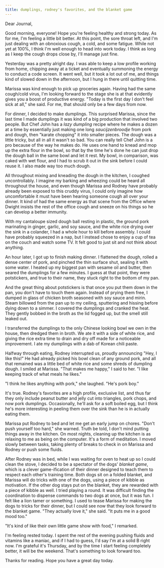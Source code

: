 ```yaml
---
title: dumplings, rodney's favorites, and the blanket game
---
```


Dear Journal,

Good morning, everyone! Hope you're feeling healthy and strong today. As
for me, I'm feeling a little bit better. At this point, the sore throat
left, and I'm just dealing with an obnoxious cough, a cold, and some
fatigue. While not yet at 100%, I think I'm well enough to head into
work today. I think as long as I keep the cough drops close by, I'll
manage just fine.

Yesterday was a pretty alright day. I was able to keep a low profile
working from home, chipping away at a ticket and eventually summoning
the energy to conduct a code screen. It went well, but it took a lot out
of me, and things kind of slowed down in the afternoon, but I hung in
there until quitting time.

Marissa was kind enough to pick up groceries again. Having had the same
cough/cold virus, I'm looking forward to the stage she is at that
evidently gives you a boost of productive energy. "Today is the first
day I don't feel sick at all," she said. For me, that should only be a
few days from now.

For dinner, I decided to make dumplings. This surprised Marissa, since
the last time I made dumplings it was kind of a big production that
involved two people. But Chef John has a *lazy dumpling* recipe where he
makes a dozen at a time by essentially just making one long
*saucijzenbroodje* from pork and dough, then "karate chopping" it into
smaller pieces. The dough was a little tricky, but all in all it wasn't
so bad. You can really tell Chef John is a pro because of the way he
makes do. He uses one hand to knead and mop up the extra flour in the
bowl, so that by the time he's done he can just drop the dough ball in
the same bowl and let it rest. My bowl, in comparison, was caked with
wet flour, and I had to scrub it out in the sink before I could reuse
it. I also made way too much dough.

All throughout mixing and kneading the dough in the kitchen, I coughed
uncontrollably. I imagine my barking and wheezing could be heard all
throughout the house, and even though Marissa and Rodney have probably
already been exposed to this cruddy virus, I could only imagine how
uncomfortable it must have been hearing someone cough all over your
dinner. It kind of had the same energy as that scene from the Office
where Dwight insists the rest of the office cough and sneeze on his
things so he can develop a better immunity.

With my cantaloupe sized dough ball resting in plastic, the ground pork
marinating in ginger, garlic, and soy sauce, and the white rice drying
over the sink in a colander, I had a whole hour to kill before assembly.
I could have probably squeezed in a nap, but I instead chose to enjoy a
cup of tea on the couch and watch some TV. It felt good to just sit and
not think about anything.

An hour later, I got up to finish making dinner. I flattened the dough,
rolled a dense center of pork, and pinched the thin surface shut,
sealing it with some water. I heated up my biggest pan with sesame oil
and butter, then seared the dumplings for a few minutes. I guess at that
point, they were potstickers, and true to their name, they stuck right
to the bottom of my pan.

And the great thing about potstickers is that once you put them down in
the pan, you don't have to touch them again. Instead of prying them
free, I dumped in glass of chicken broth seasoned with soy sauce and
mirin. Steam billowed from the pan up to my ceiling, sputtering and
hissing before dying down to a simmer. I covered the dumplings and
cranked the heat. They gently bobbed in the broth as the lid fogged up,
but the smell still leaked out.

I transferred the dumplings to the only Chinese looking bowl we own in
the house, then dredged them in broth. We ate it with a side of white
rice, and giving the rice extra time to drain and dry off made for a
noticeable improvement. I ate my dumplings with a dab of Korean chili
paste.

Halfway through eating, Rodney interrupted us, proudly announcing "Hey,
I like this!" He had already picked his bowl clean of any ground pork,
and all that remained was a little bed of white rice and some shreds of
dumpling dough. I smiled at Marissa. "That makes me happy," I said to
her. "I like keeping track of what meals he likes."

"I think he likes anything with pork," she laughed. "He's pork boy."

It's true. Rodney's favorites are a high profile, exclusive list, and
thus far they only include peanut butter and jelly cut into triangles,
pork chops, and now pork dumplings. Occasionally, he'll ask for a soft
boiled egg, but I think he's more interesting in peeling them over the
sink than he is in actually eating them.

Marissa put Rodney to bed and let me get an early jump on chores. "Don't
push yourself too hard," she warned. Truth be told, I don't mind putting
things away in the kitchen. On most nights, cleaning up the kitchen is
as relaxing to me as being on the computer. It's a form of meditation. I
moved slowly between tasks, taking plenty of breaks to check in on
Marissa and Rodney or push some fluids.

After Rodney was in bed, while I was waiting for oven to heat up so I
could clean the stove, I decided to be a spectator of the dogs' *blanket
game*, which is a clever game-ification of their dinner designed to
teach them to respect each other's training time. Both dogs sit on a
folded blanket, and Marissa will do tricks with one of the dogs, using a
piece of kibble as motivation. If the other dog stays put on the
blanket, they are rewarded with a piece of kibble as well. I tried
playing a round. It was difficult finding the coordination to dispense
commands to two dogs at once, but it was fun. I felt like a lion tamer
or something. I used to tease Marissa for making the dogs to tricks for
their dinner, but I could see now that they look forward to the blanket
game. "They actually love it," she said. "It puts me in a good mood
too."

"It's kind of like their own little game show with food," I remarked.

I'm feeling rested today. I spent the rest of the evening pushing fluids
and vitamins like a maniac, and if I had to guess, I'd say I'm at a
solid B right now. I'm grateful it's Thursday, and by the time I start
feeling completely better, it will be the weekend. That's something to
look forward too.

Thanks for reading. Hope you have a great day today.

